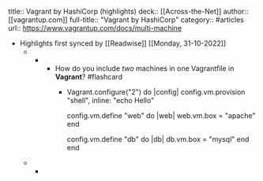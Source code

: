 title:: Vagrant by HashiCorp (highlights)
deck:: [[Across-the-Net]]
author:: [[vagrantup.com]]
full-title:: "Vagrant by HashiCorp"
category:: #articles
url:: https://www.vagrantup.com/docs/multi-machine

- Highlights first synced by [[Readwise]] [[Monday, 31-10-2022]]
	- -
		- How do you include *two* machines in one Vagrantfile in **Vagrant**? #flashcard
			- Vagrant.configure("2") do |config|
			  config.vm.provision "shell", inline: "echo Hello"
			  
			  config.vm.define "web" do |web|
			    web.vm.box = "apache"
			  end
			  
			  config.vm.define "db" do |db|
			    db.vm.box = "mysql"
			  end
			  end
	- -